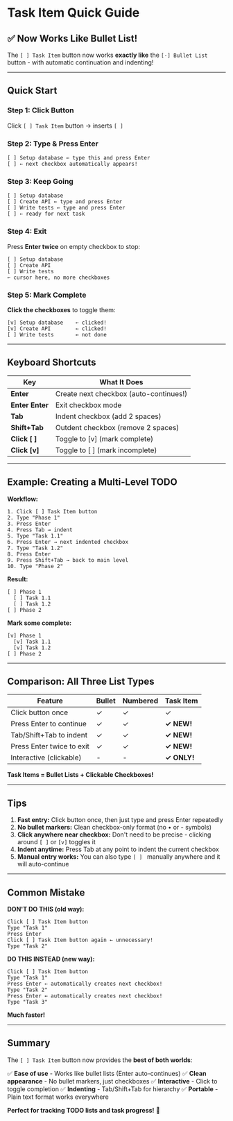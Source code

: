 # Task Item Quick Guide

## ✅ Now Works Like Bullet List!

The `[ ] Task Item` button now works **exactly like** the `[-] Bullet List` button - with automatic continuation and indenting!

---

## Quick Start

### **Step 1: Click Button**
Click `[ ] Task Item` button → inserts `[ ] `

### **Step 2: Type & Press Enter**
```
[ ] Setup database ← type this and press Enter
[ ] ← next checkbox automatically appears!
```

### **Step 3: Keep Going**
```
[ ] Setup database
[ ] Create API ← type and press Enter
[ ] Write tests ← type and press Enter
[ ] ← ready for next task
```

### **Step 4: Exit**
Press **Enter twice** on empty checkbox to stop:
```
[ ] Setup database
[ ] Create API
[ ] Write tests
← cursor here, no more checkboxes
```

### **Step 5: Mark Complete**
**Click the checkboxes** to toggle them:
```
[v] Setup database    ← clicked!
[v] Create API        ← clicked!
[ ] Write tests       ← not done
```

---

## Keyboard Shortcuts

| Key | What It Does |
|-----|--------------|
| **Enter** | Create next checkbox (auto-continues!) |
| **Enter Enter** | Exit checkbox mode |
| **Tab** | Indent checkbox (add 2 spaces) |
| **Shift+Tab** | Outdent checkbox (remove 2 spaces) |
| **Click [ ]** | Toggle to [v] (mark complete) |
| **Click [v]** | Toggle to [ ] (mark incomplete) |

---

## Example: Creating a Multi-Level TODO

**Workflow:**
```
1. Click [ ] Task Item button
2. Type "Phase 1"
3. Press Enter
4. Press Tab → indent
5. Type "Task 1.1"
6. Press Enter → next indented checkbox
7. Type "Task 1.2"
8. Press Enter
9. Press Shift+Tab → back to main level
10. Type "Phase 2"
```

**Result:**
```
[ ] Phase 1
  [ ] Task 1.1
  [ ] Task 1.2
[ ] Phase 2
```

**Mark some complete:**
```
[v] Phase 1
  [v] Task 1.1
  [v] Task 1.2
[ ] Phase 2
```

---

## Comparison: All Three List Types

| Feature | Bullet | Numbered | Task Item |
|---------|--------|----------|-----------|
| Click button once | ✓ | ✓ | ✓ |
| Press Enter to continue | ✓ | ✓ | **✓ NEW!** |
| Tab/Shift+Tab to indent | ✓ | ✓ | **✓ NEW!** |
| Press Enter twice to exit | ✓ | ✓ | **✓ NEW!** |
| Interactive (clickable) | - | - | **✓ ONLY!** |

**Task Items = Bullet Lists + Clickable Checkboxes!**

---

## Tips

1. **Fast entry:** Click button once, then just type and press Enter repeatedly
2. **No bullet markers:** Clean checkbox-only format (no • or - symbols)
3. **Click anywhere near checkbox:** Don't need to be precise - clicking around `[ ]` or `[v]` toggles it
4. **Indent anytime:** Press Tab at any point to indent the current checkbox
5. **Manual entry works:** You can also type `[ ] ` manually anywhere and it will auto-continue

---

## Common Mistake

**DON'T DO THIS (old way):**
```
Click [ ] Task Item button
Type "Task 1"
Press Enter
Click [ ] Task Item button again ← unnecessary!
Type "Task 2"
```

**DO THIS INSTEAD (new way):**
```
Click [ ] Task Item button
Type "Task 1"
Press Enter ← automatically creates next checkbox!
Type "Task 2"
Press Enter ← automatically creates next checkbox!
Type "Task 3"
```

**Much faster!**

---

## Summary

The `[ ] Task Item` button now provides the **best of both worlds**:

✅ **Ease of use** - Works like bullet lists (Enter auto-continues)
✅ **Clean appearance** - No bullet markers, just checkboxes
✅ **Interactive** - Click to toggle completion
✅ **Indenting** - Tab/Shift+Tab for hierarchy
✅ **Portable** - Plain text format works everywhere

**Perfect for tracking TODO lists and task progress!** 🎉
